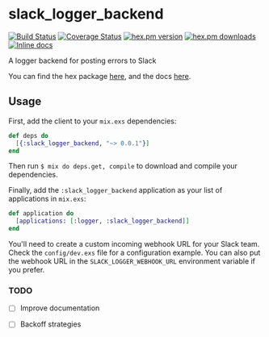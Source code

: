 slack_logger_backend
====================
[![Build Status](https://secure.travis-ci.org/craigp/slack_logger_backend.png?branch=master "Build Status")](http://travis-ci.org/craigp/slack_logger_backend) 
[![Coverage Status](https://coveralls.io/repos/craigp/slack_logger_backend/badge.svg?branch=master&service=github)](https://coveralls.io/github/craigp/slack_logger_backend?branch=master) 
[![hex.pm version](https://img.shields.io/hexpm/v/slack_logger_backend.svg)](https://hex.pm/packages/slack_logger_backend) 
[![hex.pm downloads](https://img.shields.io/hexpm/dt/slack_logger_backend.svg)](https://hex.pm/packages/slack_logger_backend)
[![Inline docs](http://inch-ci.org/github/craigp/slack_logger_backend.svg?branch=master&style=flat)](http://inch-ci.org/github/craigp/slack_logger_backend)

A logger backend for posting errors to Slack

You can find the hex package [here](https://hex.pm/packages/slack_logger_backend), and the docs [here](http://hexdocs.pm/slack_logger_backend).

## Usage

First, add the client to your `mix.exs` dependencies:

```elixir
def deps do
  [{:slack_logger_backend, "~> 0.0.1"}]
end
```

Then run `$ mix do deps.get, compile` to download and compile your dependencies.

Finally, add the `:slack_logger_backend` application as your list of applications in `mix.exs`:

```elixir
def application do
  [applications: [:logger, :slack_logger_backend]]
end
```

You'll need to create a custom incoming webhook URL for your Slack team. Check the `config/dev.exs` file 
for a configuration example. You can also put the webhook URL in the `SLACK_LOGGER_WEBHOOK_URL` environment
variable if you prefer.

### TODO

* [ ] Improve documentation
* [ ] Backoff strategies


